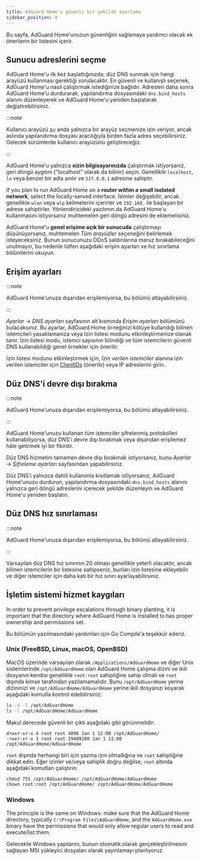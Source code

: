 ```yaml
---
title: AdGuard Home'u güvenli bir şekilde ayarlama
sidebar_position: 4
---
```


Bu sayfa, AdGuard Home'unuzun güvenliğini sağlamaya yardımcı olacak ek önerilerin bir listesini içerir.

## Sunucu adreslerini seçme

AdGuard Home'u ilk kez başlattığınızda, düz DNS sunmak için hangi arayüzü kullanması gerektiği sorulacaktır. En güvenli ve kullanışlı seçenek, AdGuard Home'u nasıl çalıştırmak istediğinize bağlıdır. Adresleri daha sonra AdGuard Home'u durdurarak, yapılandırma dosyasındaki `dns.bind_hosts` alanını düzenleyerek ve AdGuard Home'u yeniden başlatarak değiştirebilirsiniz.

:::note

Kullanıcı arayüzü şu anda yalnızca bir arayüz seçmenize izin veriyor, ancak aslında yapılandırma dosyası aracılığıyla birden fazla adres seçebilirsiniz. Gelecek sürümlerde kullanıcı arayüzünü geliştireceğiz.

:::

AdGuard Home'u yalnızca **sizin bilgisayarınızda** çalıştırmak istiyorsanız, geri döngü aygıtını ("localhost" olarak da bilinir) seçin. Genellikle `localhost`, `lo` veya benzer bir adla anılır ve `127.0.0.1` adresine sahiptir.

If you plan to run AdGuard Home on a **router within a small isolated network**, select the locally-served interface. İsimler değişebilir, ancak genellikle `wlan` veya `wlp` kelimelerini içerirler ve `192.168.` ile başlayan bir adrese sahiptirler. Yönlendiricideki yazılımın da AdGuard Home'u kullanmasını istiyorsanız muhtemelen geri döngü adresini de eklemelisiniz.

AdGuard Home'u **genel erişime açık bir sunucuda** çalıştırmayı düşünüyorsanız, muhtemelen _Tüm arayüzler_ seçeneğini belirlemek isteyeceksiniz. Bunun sunucunuzu DDoS saldırılarına maruz bırakabileceğini unutmayın, bu nedenle lütfen aşağıdaki erişim ayarları ve hız sınırlama bölümlerini okuyun.

## Erişim ayarları

:::note

AdGuard Home'unuza dışarıdan erişilemiyorsa, bu bölümü atlayabilirsiniz.

:::

_Ayarlar_ → _DNS ayarları_ sayfasının alt kısmında _Erişim ayarları_ bölümünü bulacaksınız. Bu ayarlar, AdGuard Home örneğinizi kötüye kullandığı bilinen istemcileri yasaklamanıza veya İzin listesi modunu etkinleştirmenize olanak tanır. İzin listesi modu, istemci sayısının bilindiği ve tüm istemcilerin güvenli DNS kullanabildiği genel örnekler için önerilir.

İzin listesi modunu etkinleştirmek için, _İzin verilen istemciler_ alanına izin verilen istemciler için [ClientIDs][cid] (önerilir) veya IP adreslerini girin.

[cid]: https://github.com/AdguardTeam/AdGuardHome/wiki/Clients#clientid

## Düz DNS'i devre dışı bırakma

:::note

AdGuard Home'unuza dışarıdan erişilemiyorsa, bu bölümü atlayabilirsiniz.

:::

AdGuard Home'unuzu kullanan tüm istemciler şifrelenmiş protokolleri kullanabiliyorsa, düz DNS'i devre dışı bırakmak veya dışarıdan erişilemez hâle getirmek iyi bir fikirdir.

Düz DNS hizmetini tamamen devre dışı bırakmak istiyorsanız, bunu _Ayarlar_ → _Şifreleme ayarları_ sayfasından yapabilirsiniz.

Düz DNS'i yalnızca dahili kullanımla kısıtlamak istiyorsanız, AdGuard Home'unuzu durdurun, yapılandırma dosyasındaki `dns.bind_hosts` alanını yalnızca geri döngü adreslerini içerecek şekilde düzenleyin ve AdGuard Home'u yeniden başlatın.

## Düz DNS hız sınırlaması

:::note

AdGuard Home'unuza dışarıdan erişilemiyorsa, bu bölümü atlayabilirsiniz.

:::

Varsayılan düz DNS hız sınırının 20 olması genellikle yeterli olacaktır, ancak bilinen istemcilerin bir listesine sahipseniz, bunları izin listesine ekleyebilir ve diğer istemciler için daha katı bir hız sınırı ayarlayabilirsiniz.

## İşletim sistemi hizmet kaygıları

In order to prevent privilege escalations through binary planting, it is important that the directory where AdGuard Home is installed to has proper ownership and permissions set.

Bu bölümün yazılmasındaki yardımları için Go Compile'a teşekkür ederiz.

### Unix (FreeBSD, Linux, macOS, OpenBSD)

MacOS üzerinde varsayılan olarak `/Applications/AdGuardHome` ve diğer Unix sistemlerinde `/opt/AdGuardHome` olan AdGuard Home çalışma dizini ve ikili dosyanın kendisi genellikle `root:root` sahipliğine sahip olmalı ve `root` dışında kimse tarafından yazılamamalıdır. Bunu `/opt/AdGuardHome` yerine dizininizi ve `/opt/AdGuardHome/AdGuardHome` yerine ikili dosyanızı koyarak aşağıdaki komutla kontrol edebilirsiniz:

```sh
ls -d -l /opt/AdGuardHome
ls -l /opt/AdGuardHome/AdGuardHome
```

Makul derecede güvenli bir çıktı aşağıdaki gibi görünmelidir:

```none
drwxr-xr-x 4 root root 4096 Jan 1 12:00 /opt/AdGuardHome/
-rwxr-xr-x 1 root root 29409280 Jan 1 12:00 /opt/AdGuardHome/AdGuardHome
```

`root` dışında herhangi biri için yazma izni olmadığına ve `root` sahipliğine dikkat edin. Eğer izinler ve/veya sahiplik doğru değilse, `root` altında aşağıdaki komutları çalıştırın:

```sh
chmod 755 /opt/AdGuardHome/ /opt/AdGuardHome/AdGuardHome
chown root:root /opt/AdGuardHome/ /opt/AdGuardHome/AdGuardHome
```

### Windows

The principle is the same on Windows: make sure that the AdGuard Home directory, typically `C:\Program Files\AdGuardHome`, and the `AdGuardHome.exe` binary have the permissions that would only allow regular users to read and execute/list them.

Gelecekte Windows yapılarını, bunun otomatik olarak gerçekleştirilmesini sağlayan MSI yükleyici dosyaları olarak yayınlamayı planlıyoruz.
